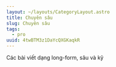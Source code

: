 ```yaml
---
layout: ~/layouts/CategoryLayout.astro
title: Chuyên sâu
slug: Chuyên sâu
tags:
  - pro
uuid: 4twBTM3z1DaYcQXGKaqkR
---
```

Các bài viết dạng long-form, sâu và kỹ